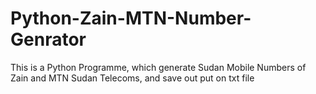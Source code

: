 # Python-Zain-MTN-Number-Genrator
This is a Python Programme, which generate Sudan Mobile Numbers of Zain and MTN Sudan Telecoms, and save out put on txt file
